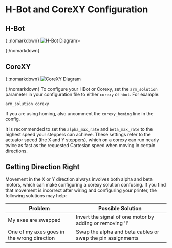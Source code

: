 
# H-Bot and CoreXY Configuration

## H-Bot
{::nomarkdown}
<img src="images/h-bot-diagram.png" alt="H-Bot Diagram">>

{:/nomarkdown}
## CoreXY
{::nomarkdown}
<img src="images/core-xy-diagram.png" alt="CoreXY Diagram">

{:/nomarkdown}
To configure your HBot or Corexy, set the `arm_solution` parameter in your configuration file to either `corexy` or `hbot`. For example:

```markdown
arm_solution corexy
```

If you are using homing, also uncomment the `corexy_homing` line in the config.

It is recommended to set the `alpha_max_rate` and `beta_max_rate` to the highest speed your steppers can achieve. These settings refer to the actuator speed (the X and Y steppers), which on a corexy can run nearly twice as fast as the requested Cartesian speed when moving in certain directions.

## Getting Direction Right

Movement in the X or Y direction always involves both alpha and beta motors, which can make configuring a corexy solution confusing. If you find that movement is incorrect after wiring and configuring your printer, the following solutions may help:

| Problem | Possible Solution |
| ------- | ----------------- |
| My axes are swapped | Invert the signal of one motor by adding or removing '!' |
| One of my axes goes in the wrong direction | Swap the alpha and beta cables or swap the pin assignments |
